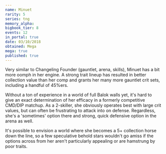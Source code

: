 ```yaml
---
name: Minuet
rarity: 5
series: tng
memory_alpha:
bigbook_tier: 8
events: 12
in_portal: true
date: 03/10/2018
obtained: Mega
mega: true
published: true
---
```


Very similar to Changeling Founder (gauntlet, arena, skills), Minuet has a bit more oomph in her engine. A strong trait lineup has resulted in better collection value than her comp and grants her many more gauntlet crit sets, including a handful of 45%ers.

Without a ton of experience in a world of full Balok walls yet, it's hard to give an exact determination of her efficacy in a formerly competitive CMD/DIP matchup. As a 2-skiller, she obviously operates best with large crit values, but can often be frustrating to attack into on defense. Regardless, she's a 'sometimes' option there and strong, quick defensive option in the arena as well. 

It's possible to envision a world where she becomes a 5+ collection horse down the line, so a few speculative behold stars wouldn't go amiss if the options across from her aren't particularly appealing or are hamstrung by poor traits.
